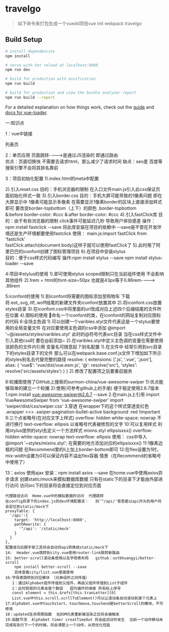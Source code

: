 # travelgo

> 如下命令来打包生成一个vuedd项目vue init webpack travelgo

## Build Setup

``` bash
# install dependencies
npm install

# serve with hot reload at localhost:8080
npm run dev

# build for production with minification
npm run build

# build for production and view the bundle analyzer report
npm run build --report
```

For a detailed explanation on how things work, check out the [guide](http://vuejs-templates.github.io/webpack/) and [docs for vue-loader](http://vuejs.github.io/vue-loader).

一:知识点

1：vue中链接
<!--在vue中链接可以使用router-link-->
<router-link to="/list" class="home">列表页</router-link>

2：单页应用
页面跳转---->是通过JS渲染的   即通过路由   
优点：页面切换快   不需要去请求html，那么减少了请求时间    缺点：seo差  百度等搜索引擎不会将其排名靠前

3：项目初始化配置
  1).index.html的meta中配置
<!--由于是移动端使用  minimum-scale=1.0,maximum-scale=1.0,user-scalable=no 
      此举禁止用户通过手指放大缩小  比例始终为1：1-->
  2).引入reset.css
  目的：手机浏览器的限制   在入口文件main.js引入此css保证页面初始化样式一致
  3).引入border.css
  目的：手机大屏可能导致的1像素问题  即在大屏显示中  1像素可能显示多像素
  在需要显示1像素border的区块上直接添加样式即可
  要改变border-topbottom（上下）的颜色
  .border-topbottom    
    &:before
        border-color: #ccc
    &:after
        border-color: #ccc
  4).引入fastClick库
   目的：由于有些浏览器的限制  click事件可能延迟几秒  导致用户体验感差
   操作：npm install fastclick --save  将此库安装在项目的依赖中   --save是不管在开发环境还是生产环境都要使用fastclick
   使用：
        main.js:import fastClick from 'fastclick'   
                fastClick.attach(document.body)这样子就可以使用fastClick了
  5).此时用了阿里巴巴的iconfont创建了图标管理项目
  6).在项目中安装stylus   
  目的：便于css样式代码编写
  操作:npm install stylus --save   npm install stylus-loader --save

4:项目中stylus的使用
  1).<style lang="stylus" scoped></style>即可使用stylus   scoped限制只在当前组件使用  不会影响其他组件
  2).1rem = html的font-size=50px   也就是43px等于0.86rem---->  .86rem

5:iconfont的使用
  1).到iconfont将需要的图标添加至购物车 下载   将.eot,.svg,.ttf,.woff结尾的新建文件夹iconfont放置其中
  2).将iconfont.css放置styles目录
  3).在iconfont.css中将里面的url改成对应上述四个后缀结尾的文件所在位置
  4).图标的使用  <span class="iconfont">&#xe624;</span>命名一个iconfont的类，在iconfont的网站复制对应图标的代码
6:全场主色调 
  1).可以创建一个varibles.styl文件代表这是一个stylus要使用的全局变量文件
  在对应要使用主色调的css中添加 @import '~@/assets/styles/varibles.styl'  此时的@符号代表src目录  当在css样式文件中引入其他css时  要在@前添加~
  2).在varibles.styl中定义主色调的变量在需要使用该颜色的文件内引用  变量名可随意起
7:别名配置
  1).在文件中 经常引用到src目录下的styles目录下的文件
     那么可以在webpack.base.conf.js文件下增加如下所示的styles别名去代替完整的路径
     resolve: {
      extensions: ['.js', '.vue', '.json'],
      alias: {
        'vue$': 'vue/dist/vue.esm.js',
        '@': resolve('src'),
        'styles': resolve('src/assets/styles')
      }
    }
  2).修改了配置项之后要重启服务

8:轮播图使用了GitHub上搜索的surmon-china/vue-awesome-swiper
  1):优点能够简单的建立一个轮播
  2):使用(可参考github上的手册)
    便于稳定使用2.6.7版本
    1.npm install vue-awesome-swiper@2.6.7 --save
    2.在main.js上引用
    import VueAwesomeSwiper from 'vue-awesome-swiper'
    import 'swiper/dist/css/swiper.css'
    3.穿透  在wrapper下的这个样式穿透变红色
    .wrapper >>> .swiper-pagination-bullet-active
        background :red !important
9:三个点省略号(在对应文字上样式)
    overflow: hidden
    white-space: nowrap   不进行换行
    text-overflow: ellipsis   以省略号代表被修剪的文字
10:可以复用样式  利用stylus提供的styl去定义一个方法样式
    mixins.styl
      ellipsisxxx()
      overflow: hidden
      white-space: nowrap
      text-overflow: ellipsis
    使用：
    css中导入@import '~styles/mixins.styl';
    在需要的地方添加对应的ellipsisxxx()
  11:1像素边框的问题  在Recommend里的li上加上border-bottom即可
  12:在flex设置为1时，mix-width设置为0可以保证内容不溢出flex容器
     情景（在Recommend的省略号中使用了）

  13：axios 使用ajax
     安装：npm install axios --save
    在home.vue中使用axios异步请求  创建static/mock来模拟数据库数据
    只有在static下的目录下才能由外部进行访问
    访问src下的目录将会直接定位到对应页面

    代理路径访问  Home.vue中的模拟数据的访问  代理跳转
    在config目录下的index.js的dev环境配置该：   则'^/api/'意思是以api开头的用户将会定位到static/mock下
    proxyTable: {
      '/api':{
        target: 'http://localhost:8080',
        pathRewrite: {
          '^/api': '/static/mock'
        }
      }
    },
    配置成功后脚手架工具将会自动将api转换成static/mock下
    14:  Header.vue跳转到city.vue使用router-link跳转新路由
    15: better-scroll滚动条使用以及字母表布局   github：ustbhuangyi/better-scroll
        npm install better-scroll --save
        具体查看city/list.vue里面使用
    16:字母表跳转到对应模块 （兄弟组件之间传值）
       1：通过Alphabet组件传值到父组件，再由父组件传值到List子组件
       2：此时获取的元素会是个数组   因为循环的缘故 所有标上序号
       const element = this.$refs[this.tranLetter][0]
       List.vue中this.scroll.scrllToElement()可以让滚动条自动滚动到某个元素上
    17:Alphabet.vue中touchstart，touchmove,touchend是betterScroll的模块，不可修改
    18：updated生命周期函数  在DOM元素重新被渲染之后将会被触发
    19:函数节流  Alphabet timer creatTimeOut 将会延迟动作发生  当前一个动作移动未完成有执行下一个的时候，将会清楚上一个动作，从而优化性能